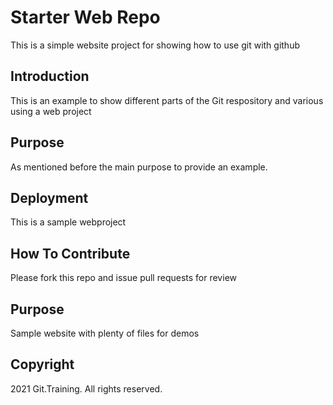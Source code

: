 # Starter Web Repo

This is a simple website project for showing how to use git with github 

## Introduction

This is an example to show different parts of the Git respository and various using a web project

## Purpose 

As mentioned before the main purpose to provide an example.

## Deployment

This is a sample webproject

## How To Contribute

Please fork this repo and issue pull requests for review 

## Purpose

Sample website with plenty of files for demos

## Copyright

2021 Git.Training. All rights reserved.